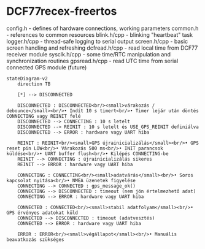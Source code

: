 # DCF77recex-freertos


config.h - defines of hardware connections, working parameters
common.h - references to common resources
blink.h/cpp - blinking "heartbeat" task
logger.h/cpp - thread-safe logging to serial output
screen.h/cpp - basic screen handling and refreshing
dcfread.h/cpp - read local time from DCF77 receiver module
sysclk.h/cpp - some time/RTC manipulation and synchronization routines
gpsread.h/cpp - read UTC time from serial connected GPS module (future)



```mermaid
stateDiagram-v2
    direction TB

    [*] --> DISCONNECTED

    DISCONNECTED : DISCONNECTED<br/><small>várakozás / debounce</small><br/>• Indít 10 s timert<br/>• Timer lejár után döntés CONNECTING vagy REINIT felé
    DISCONNECTED --> CONNECTING : 10 s letelt
    DISCONNECTED --> REINIT : 10 s letelt és USE_GPS_REINIT definiálva
    DISCONNECTED --> ERROR : hardware vagy UART hiba

    REINIT : REINIT<br/><small>GPS újrainicializálás</small><br/>• GPS reset pin LOW<br/>• Várakozás 500 ms<br/>• INIT parancsok küldése<br/>• UART buffer flush<br/>• Kilépés CONNECTING-be
    REINIT --> CONNECTING : újrainicializálás sikeres
    REINIT --> ERROR : hardware vagy UART hiba

    CONNECTING : CONNECTING<br/><small>adatvárás</small><br/>• Soros kapcsolat nyitása<br/>• NMEA üzenetek figyelése
    CONNECTING --> CONNECTED : gps_message_ok()
    CONNECTING --> DISCONNECTED : timeout (nem jön értelmezhető adat)
    CONNECTING --> ERROR : hardware vagy UART hiba

    CONNECTED : CONNECTED<br/><small>stabil adatfolyam</small><br/>• GPS érvényes adatokat küld
    CONNECTED --> DISCONNECTED : timeout (adatvesztés)
    CONNECTED --> ERROR : hardware vagy UART hiba

    ERROR : ERROR<br/><small>végállapot</small><br/>• Manuális beavatkozás szükséges
